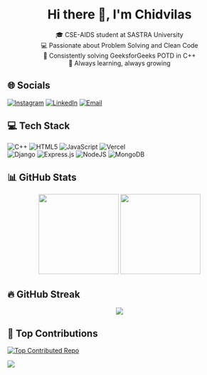 <h1 align="center">Hi there 👋, I'm Chidvilas</h1>

<p align="center">
🎓 CSE-AIDS student at SASTRA University<br>
💻 Passionate about Problem Solving and Clean Code<br>
🚀 Consistently solving GeeksforGeeks POTD in C++<br>
🧠 Always learning, always growing
</p>

## 🌐 Socials

[![Instagram](https://img.shields.io/badge/Instagram-%23E4405F.svg?logo=Instagram&logoColor=white)](https://instagram.com/chidvi__) 
[![LinkedIn](https://img.shields.io/badge/LinkedIn-%230077B5.svg?logo=linkedin&logoColor=white)](https://linkedin.com/in/chidvilas-palarpa-5aa163287) 
[![Email](https://img.shields.io/badge/Email-D14836?logo=gmail&logoColor=white)](mailto:palarpachidvilas2419@gmail.com)

## 💻 Tech Stack

![C++](https://img.shields.io/badge/c++-%2300599C.svg?style=for-the-badge&logo=c%2B%2B&logoColor=white) 
![HTML5](https://img.shields.io/badge/html5-%23E34F26.svg?style=for-the-badge&logo=html5&logoColor=white) 
![JavaScript](https://img.shields.io/badge/javascript-%23323330.svg?style=for-the-badge&logo=javascript&logoColor=%23F7DF1E) 
![Vercel](https://img.shields.io/badge/vercel-%23000000.svg?style=for-the-badge&logo=vercel&logoColor=white)  
![Django](https://img.shields.io/badge/django-%23092E20.svg?style=for-the-badge&logo=django&logoColor=white) 
![Express.js](https://img.shields.io/badge/express.js-%23404d59.svg?style=for-the-badge&logo=express&logoColor=%2361DAFB) 
![NodeJS](https://img.shields.io/badge/node.js-6DA55F?style=for-the-badge&logo=node.js&logoColor=white) 
![MongoDB](https://img.shields.io/badge/MongoDB-%234ea94b.svg?style=for-the-badge&logo=mongodb&logoColor=white)

## 📊 GitHub Stats

<p align="center">
  <img src="https://github-readme-stats.vercel.app/api?username=chidvi123&theme=tokyonight&hide_border=false&include_all_commits=false&count_private=false" height="180px"/>
  <img src="https://github-readme-stats.vercel.app/api/top-langs/?username=chidvi123&theme=tokyonight&hide_border=false&layout=compact" height="180px"/>
</p>

## 🔥 GitHub Streak

<p align="center">
  <img src="https://nirzak-streak-stats.vercel.app/?user=chidvi123&theme=tokyonight&hide_border=false"/>
</p>

## 🧠 Top Contributions

[![Top Contributed Repo](https://github-contributor-stats.vercel.app/api?username=chidvi123&limit=5&theme=dark&combine_all_yearly_contributions=true)](https://github.com/chidvi123/GFG-POTD)

[![](https://visitcount.itsvg.in/api?id=chidvi123&icon=0&color=0)](https://visitcount.itsvg.in)

<!-- Proudly created with GPRM ( https://gprm.itsvg.in ) -->
